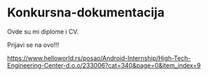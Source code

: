 # Konkursna-dokumentacija
Ovde su mi diplome i CV.

Prijavi se na ovo!!!

https://www.helloworld.rs/posao/Android-Internship/High-Tech-Engineering-Center-d.o.o/233006?cat=340&page=0&item_index=9
